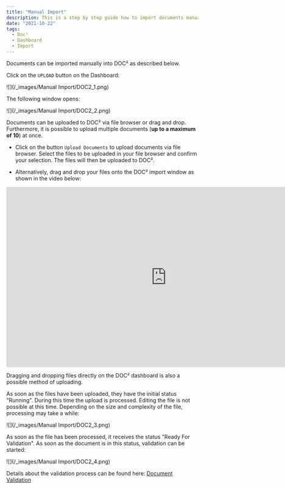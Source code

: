 ```yaml
---
title: "Manual Import"
description: This is a step by step guide how to import documents manually in DOC². From uploading documents over all processed status until they are ready for validation.
date: "2021-10-22"
tags:
  - Doc²
  - Dashboard
  - Import
---
```


Documents can be imported manually into DOC² as described below.

Click on the `UPLOAD` button on the Dashboard:

![](/_images/Manual Import/DOC2_1.png)

The following window opens:

![](/_images/Manual Import/DOC2_2.png)

Documents can be uploaded to DOC² via file browser or drag and drop. Furthermore, it is possible to upload multiple documents (**up to a maximum of 10**) at once.

- Click on the button `Upload Documents` to upload documents via file browser. Select the files to be uploaded in your file browser and confirm your selection. The files will then be uploaded to DOC².


- Alternatively, drag and drop your files onto the DOC² import window as shown in the video below:


<div class="video-container">
<iframe width="840" height="472.5" src="https://www.youtube-nocookie.com/embed/Wwg86UY8JbE" frameborder="0" allow="accelerometer; autoplay; clipboard-write; encrypted-media; gyroscope; picture-in-picture" allowfullscreen></iframe>
</div>

Dragging and dropping files directly on the DOC² dashboard is also a possible method of uploading.

As soon as the files have been uploaded, they have the initial status "Running". During this time the upload is processed. Editing the file is not possible at this time. Depending on the size and complexity of the file, processing may take a while:

![](/_images/Manual Import/DOC2_3.png)

As soon as the file has been processed, it receives the status "Ready For Validation". As soon as the document is in this status, validation can be started:

![](/_images/Manual Import/DOC2_4.png)

Details about the validation process can be found here: [Document Validation](/doc2/document-validation/)
